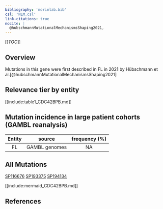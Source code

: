 ```yaml
---
bibliography: 'morinlab.bib'
csl: 'NLM.csl'
link-citations: true
nocite: |
  @hubschmannMutationalMechanismsShaping2021, 
---
```

[[_TOC_]]

## Overview

Mutations in this gene were first described in FL in 2021 by Hübschmann et al.[@hubschmannMutationalMechanismsShaping2021]


## Relevance tier by entity

[[include:table1_CDC42BPB.md]]

## Mutation incidence in large patient cohorts (GAMBL reanalysis)

|Entity|source       |frequency (%)|
|:------:|:-------------:|:-------------:|
|FL    |GAMBL genomes|NA           |

## All Mutations

[SP116676](https://www.bcgsc.ca/downloads/morinlab/GAMBL/MALY/SP116676.html)
[SP193375](https://www.bcgsc.ca/downloads/morinlab/GAMBL/MALY/SP193375.html)
[SP194134](https://www.bcgsc.ca/downloads/morinlab/GAMBL/MALY/SP194134.html)


[[include:mermaid_CDC42BPB.md]]

## References



<!-- ORIGIN: hubschmannMutationalMechanismsShaping2021b -->
<!-- FL: hubschmannMutationalMechanismsShaping2021b -->
